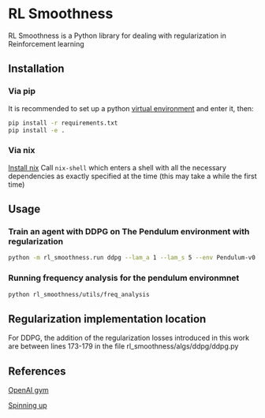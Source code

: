 # RL Smoothness

RL Smoothness is a Python library for dealing with regularization in Reinforcement learning

## Installation

### Via pip
It is recommended to set up a python [virtual environment](https://docs.python.org/3/library/venv.html) and enter it, then:
```bash
pip install -r requirements.txt
pip install -e .
```

### Via nix
[Install nix](https://nixos.org/download.html)
Call `nix-shell` which enters a shell with all the necessary dependencies as exactly specified at the time (this may take a while the first time)

## Usage

### Train an agent with DDPG on The Pendulum environment with regularization
```bash
python -m rl_smoothness.run ddpg --lam_a 1 --lam_s 5 --env Pendulum-v0
```


### Running frequency analysis for the pendulum environmnet

```bash
python rl_smoothness/utils/freq_analysis
```

## Regularization implementation location
For DDPG, the addition of the regularization losses introduced in this work are between lines 173-179 in the file rl_smoothness/algs/ddpg/ddpg.py


## References

[OpenAI gym](https://gym.openai.com/)

[Spinning up](https://spinningup.openai.com/en/latest/index.html)
